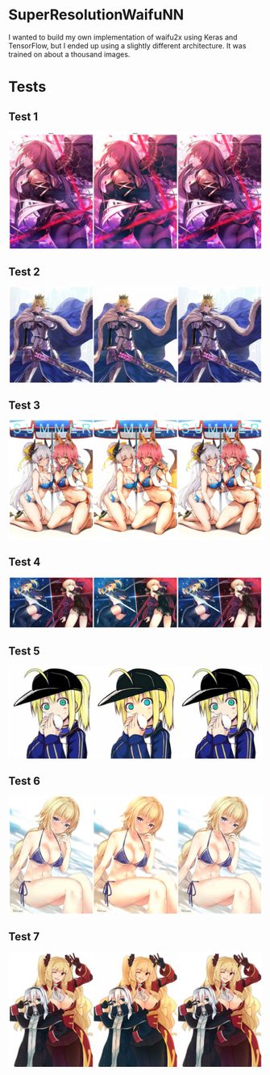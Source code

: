 # SuperResolutionWaifuNN
I wanted to build my own implementation of waifu2x using Keras and TensorFlow, but I ended up using a slightly different architecture.
It was trained on about a thousand images.

# Tests
## Test 1
![alt text](https://github.com/Exusai/SuperResolutionWaifuNN/blob/master/tests/BEFOREandAfter1.png?raw=true)
## Test 2
![alt text](https://github.com/Exusai/SuperResolutionWaifuNN/blob/master/tests/BEFOREandAfter2.png?raw=true)
## Test 3
![alt text](https://github.com/Exusai/SuperResolutionWaifuNN/blob/master/tests/BEFOREandAfter3.png?raw=true)
## Test 4
![alt text](https://github.com/Exusai/SuperResolutionWaifuNN/blob/master/tests/BEFOREandAfter4.png?raw=true)
## Test 5
![alt text](https://github.com/Exusai/SuperResolutionWaifuNN/blob/master/tests/BEFOREandAfter5.png?raw=true)
## Test 6
![alt text](https://github.com/Exusai/SuperResolutionWaifuNN/blob/master/tests/BEFOREandAfter6.png?raw=true)
## Test 7
![alt text](https://github.com/Exusai/SuperResolutionWaifuNN/blob/master/tests/BEFOREandAfter7.png?raw=true)
